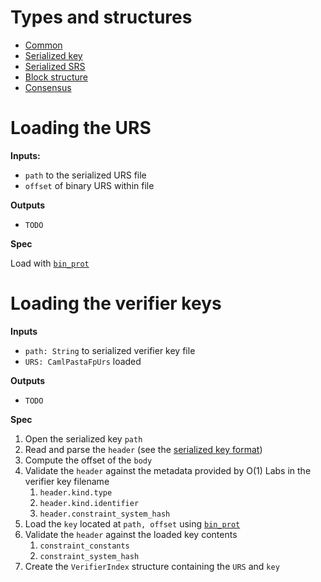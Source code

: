 # Types and structures

- [Common](types_and_structures/common.md)
- [Serialized key](types_and_structures/serialized_key.md)
- [Serialized SRS](types_and_structures/serialized_srs.md)
- [Block structure](types_and_structures/block.md)
- [Consensus](consensus/README.md)

# Loading the URS

**Inputs:**

- `path` to the serialized URS file
- `offset` of binary URS within file

**Outputs**

- `TODO`

**Spec**

Load with [`bin_prot`](https://github.com/janestreet/bin_prot)

# Loading the verifier keys

**Inputs**

- `path: String` to serialized verifier key file
- `URS: CamlPastaFpUrs` loaded

**Outputs**

- `TODO`

**Spec**

1. Open the serialized key `path`
2. Read and parse the `header` (see the
   [serialized key format](types_and_structures/serialized_key.md))
3. Compute the offset of the `body`
4. Validate the `header` against the metadata provided by O(1) Labs in the
   verifier key filename
   1. `header.kind.type`
   2. `header.kind.identifier`
   3. `header.constraint_system_hash`
5. Load the `key` located at `path, offset` using
   [`bin_prot`](https://github.com/janestreet/bin_prot)
6. Validate the `header` against the loaded key contents
   1. `constraint_constants`
   2. `constraint_system_hash`
7. Create the `VerifierIndex` structure containing the `URS` and `key`
